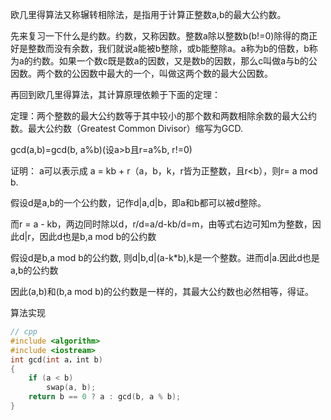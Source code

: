  
 欧几里得算法又称辗转相除法，是指用于计算正整数a,b的最大公约数。
 
  先来复习一下什么是约数。约数，又称因数。整数a除以整数b(b!=0)除得的商正好是整数而没有余数，我们就说a能被b整除，或b能整除a。a称为b的倍数，b称为a的约数。如果一个数c既是数a的因数，又是数b的因数，那么c叫做a与b的公因数。两个数的公因数中最大的一个，叫做这两个数的最大公因数。
  
  
  再回到欧几里得算法，其计算原理依赖于下面的定理：
  
  定理：两个整数的最大公约数等于其中较小的那个数和两数相除余数的最大公约数。最大公约数（Greatest Common Divisor）缩写为GCD.
  
gcd(a,b)=gcd(b, a%b)(设a>b且r=a%b, r!=0)

证明：
a可以表示成 a = kb + r（a，b，k，r皆为正整数，且r<b），则r= a mod b.

假设d是a,b的一个公约数，记作d|a,d|b，即a和b都可以被d整除。

而r = a - kb，两边同时除以d，r/d=a/d-kb/d=m，由等式右边可知m为整数，因此d|r，因此d也是b,a mod b的公约数

假设d是b,a mod b的公约数, 则d|b,d|(a-k*b),k是一个整数。进而d|a.因此d也是a,b的公约数

因此(a,b)和(b,a mod b)的公约数是一样的，其最大公约数也必然相等，得证。


算法实现
```cpp
// cpp
#include <algorithm> 
#include <iostream> 
int gcd(int a，int b)
{
    if (a < b)
        swap(a, b);
    return b == 0 ? a : gcd(b, a % b);
}
```
